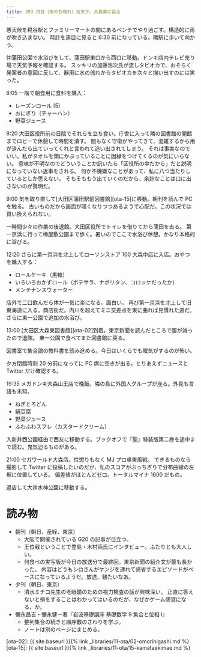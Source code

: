```yaml
---
title: 393 日目（雨のち晴れ）炎天下、大森東に戻る
---
```


悪天候を糀谷駅とファミリーマートの間にあるベンチでやり過ごす。構造的に雨が吹き込まない。
時計を遠目に見ると 6:30 前になっている。隣駅に歩いて向かう。

仲蒲田公園で水浴びをして、蒲田駅東口から西口に移動。ドンキ店内テレビ売り場で天気予報を確認する。
スッキリの加藤浩次氏が流しタピオカで、おそらく発案者の意図に反して、器用に水の流れからタピオカを次々と掬い出すのには笑った。

8:05 一階で朝食用に食料を購入：
* レーズンロール (5)
* おにぎり（チャーハン）
* 野菜ジュース

8:20 大田区役所前の日陰でそれらを立ち食い。庁舎に入って隣の図書館の開館までロビーで休憩して時間を潰す。
間もなく守衛がやってきて、混雑するから用が済んだら出ていってくれと言われて追い出されてしまう。
それは事実なのでいい。私がタオルを頭にかぶっていることに因縁をつけてくるのが気にいらない。
意味が不明なのでどういうことか訊いたら「区役所の中だから」だと説明になっていない返事をされる。
何か不機嫌なことがあって、私に八つ当たりしているとしか思えない。
そもそももう出ていくのだから、余計なことは口に出さないのが賢明だ。

9:00 気を取り直して[大田区蒲田駅前図書館][ota-15]に移動。朝刊を読んで PC を触る。
古いものだから画面が暗くなりつつあるようで心配だ。この状況では買い換えられない。

一時間少々の作業の後退館。大田区役所でトイレを借りてから蒲田を去る。
第一京浜に行って梅屋敷公園まで歩く。暑いのでここで水浴び休憩。かなり本格的に浴びる。

12:20 さらに第一京浜を北上してローソンストア 100 大森中店に入店。おやつを購入する：
* ロールケーキ（黒糖）
* いろいろおかずロール（ポテサラ、ナポリタン、コロッケだったか）
* メンテナンスウォーター

店外で二口飲んだら体が一気に楽になる。面白い。
再び第一京浜を北上して旧東海道に入る。商店街だ。内川を超えてミニ交差点を東に曲れば見慣れた道だ。
さらに東一公園で追加の水浴び。

13:00 [大田区大森東図書館][ota-02]到着。東京新聞を読んだところで腹が減ったので退館。
東一公園で食べてまた図書館に戻る。

図書室で集合論の教科書を読み進める。今日はいくらでも眠気がするのが怖い。

夕方閉館時刻 20 分前になってに PC 席に空きが出る。とりあえずニュースと Twitter だけ確認する。

19:35 メガドンキ大森山王店で晩飯。隣の島に外国人グループが座る。外見も言語も未知。
* ねぎとろどん
* 絹豆腐
* 野菜ジュース
* ふわふわスフレ（カスタードクリーム）

入新井西公園経由で西友に移動する。ブックオフで『聖』特装版第二巻を途中まで読む。鬼気迫るものがある。

21:00 セガワールド大森店。性懲りもなく MJ プロ卓東風戦。
できるものなら撮影して Twitter に投稿したいのだが、私のスコアがぶっちぎりで分布曲線の左裾に位置している。
偏差値がほとんどゼロ。トータルマイナ 1600 だもの。

退店して大井水神公園に移動する。

# 読み物

* 朝刊（朝日、産経、東京）
  * 大阪で開催されている G20 の記事が目立つ。
  * 王位戦ということで豊島・木村両氏にインタビュー。ふたりとも大人しい。
  * 何食べの実写版が今日の放送分で最終回。東京新聞の紹介文が最も長かった。
    内容はどうもシロさんがケンジを連れて帰省するエピソードがベースになっているようだ。放送、観たいなあ。
* 夕刊（朝日、東京）
  * 清水ミチコ先生の老眼鏡のための視力検査の話が興味深い。
    正直に答えないと損をすることはわかってはいるのだが、なぜかゲーム感覚になる、か。
* 彌永昌吉・彌永健一著『岩波基礎講座 基礎数学 9 集合と位相 I』
  * 整列集合の続きと順序数のさわりを学ぶ。
  * ノートは別のページにまとめる。

[ota-02]: {{ site.baseurl }}{% link _libraries/11-ota/02-omorihigashi.md %}
[ota-15]: {{ site.baseurl }}{% link _libraries/11-ota/15-kamataekimae.md %}
